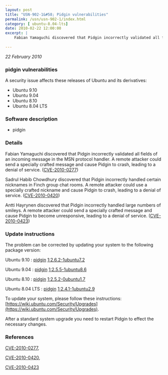 ```yaml
---
layout: post
title: "USN-902-1&#58; Pidgin vulnerabilities"
permalink: /usn/usn-902-1/index.html
category: [ ubuntu-8.04-lts]
date: 2010-02-22 12:00:00
excerpt: |
    Fabian Yamaguchi discovered that Pidgin incorrectly validated all fields of an incoming message in the MSN protocol handler. A remote attacker could send a specially crafted message and cause Pidgin to crash, leading to a denial of service. ([CVE-2010-0277](http://people.ubuntu.com/~ubuntu-security/cve/CVE-2010-0277))
    
--- 
```

 
 

*22 February 2010*

### pidgin vulnerabilities

A security issue affects these releases of Ubuntu and its derivatives:

* Ubuntu 9.10
* Ubuntu 9.04
* Ubuntu 8.10
* Ubuntu 8.04 LTS

### Software description

* pidgin 

### Details

Fabian Yamaguchi discovered that Pidgin incorrectly validated all fields of an incoming message in the MSN protocol handler. A remote attacker could send a specially crafted message and cause Pidgin to crash, leading to a denial of service. ([CVE-2010-0277](http://people.ubuntu.com/~ubuntu-security/cve/CVE-2010-0277))

Sadrul Habib Chowdhury discovered that Pidgin incorrectly handled certain nicknames in Finch group chat rooms. A remote attacker could use a specially crafted nickname and cause Pidgin to crash, leading to a denial of service. ([CVE-2010-0420](http://people.ubuntu.com/~ubuntu-security/cve/CVE-2010-0420))

Antti Hayrynen discovered that Pidgin incorrectly handled large numbers of smileys. A remote attacker could send a specially crafted message and cause Pidgin to become unresponsive, leading to a denial of service. ([CVE-2010-0423](http://people.ubuntu.com/~ubuntu-security/cve/CVE-2010-0423)) 

### Update instructions

The problem can be corrected by updating your system to the following package version:

Ubuntu 9.10
 : [pidgin](https://launchpad.net/ubuntu/+source/pidgin) <span> [1:2.6.2-1ubuntu7.2](https://launchpad.net/ubuntu/+source/pidgin/1:2.6.2-1ubuntu7.2) </span> 

Ubuntu 9.04
 : [pidgin](https://launchpad.net/ubuntu/+source/pidgin) <span> [1:2.5.5-1ubuntu8.6](https://launchpad.net/ubuntu/+source/pidgin/1:2.5.5-1ubuntu8.6) </span> 

Ubuntu 8.10
 : [pidgin](https://launchpad.net/ubuntu/+source/pidgin) <span> [1:2.5.2-0ubuntu1.7](https://launchpad.net/ubuntu/+source/pidgin/1:2.5.2-0ubuntu1.7) </span> 

Ubuntu 8.04 LTS
 : [pidgin](https://launchpad.net/ubuntu/+source/pidgin) <span> [1:2.4.1-1ubuntu2.9](https://launchpad.net/ubuntu/+source/pidgin/1:2.4.1-1ubuntu2.9) </span> 

To update your system, please follow these instructions: [https://wiki.ubuntu.com/Security/Upgrades](https://wiki.ubuntu.com/Security/Upgrades).

After a standard system upgrade you need to restart Pidgin to effect the necessary changes. 

### References

 
 [CVE-2010-0277](http://people.ubuntu.com/~ubuntu-security/cve/CVE-2010-0277), 

 [CVE-2010-0420](http://people.ubuntu.com/~ubuntu-security/cve/CVE-2010-0420), 

 [CVE-2010-0423](http://people.ubuntu.com/~ubuntu-security/cve/CVE-2010-0423)
 

